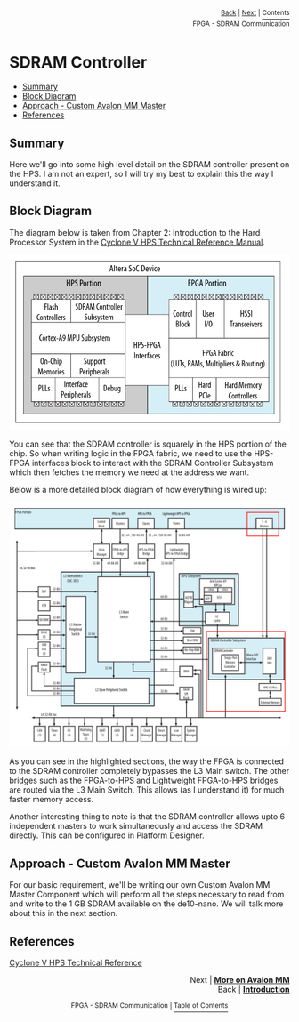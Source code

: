 <p align="right"><sup><a href="FPGA-SDRAM-Communication_-Introduction.md">Back</a> | <a href="FPGA-SDRAM-Communication_-More-about-the-Avalon-Memory-Mapped-Interface.md">Next</a> | </sup><a href="../README.md#fpga---sdram-communication"><sup>Contents</sup></a>
<br/>
<sup>FPGA - SDRAM Communication</sup></p>

# SDRAM Controller

<!-- START doctoc generated TOC please keep comment here to allow auto update -->
<!-- DON'T EDIT THIS SECTION, INSTEAD RE-RUN doctoc TO UPDATE -->

- [Summary](#summary)
- [Block Diagram](#block-diagram)
- [Approach - Custom Avalon MM Master](#approach---custom-avalon-mm-master)
- [References](#references)

<!-- END doctoc generated TOC please keep comment here to allow auto update -->

## Summary

Here we'll go into some high level detail on the SDRAM controller present on the HPS. I am not an expert, so I will try my best to explain this the way I understand it.

## Block Diagram

The diagram below is taken from Chapter 2: Introduction to the Hard Processor System in the [Cyclone V HPS Technical Reference Manual](https://www.intel.com/content/dam/www/programmable/us/en/pdfs/literature/hb/cyclone-v/cv_54001.pdf).

![](images/soc_block_diagram.png)

You can see that the SDRAM controller is squarely in the HPS portion of the chip. So when writing logic in the FPGA fabric, we need to use the HPS-FPGA interfaces block to interact with the SDRAM Controller Subsystem which then fetches the memory we need at the address we want.

Below is a more detailed block diagram of how everything is wired up:

![](images/soc_block_diagram2.png)

As you can see in the highlighted sections, the way the FPGA is connected to the SDRAM controller completely bypasses the L3 Main switch. The other bridges such as the FPGA-to-HPS and Lightweight FPGA-to-HPS bridges are routed via the L3 Main Switch. This allows (as I understand it) for much faster memory access.

Another interesting thing to note is that the SDRAM controller allows upto 6 independent masters to work simultaneously and access the SDRAM directly. This can be configured in Platform Designer.

## Approach - Custom Avalon MM Master

For our basic requirement, we'll be writing our own Custom Avalon MM Master Component which will perform all the steps necessary to read from and write to the 1 GB SDRAM available on the de10-nano. We will talk more about this in the next section.

## References

[Cyclone V HPS Technical Reference](https://www.intel.com/content/dam/www/programmable/us/en/pdfs/literature/hb/cyclone-v/cv_54001.pdf)

<p align="right">Next | <b><a href="FPGA-SDRAM-Communication_-More-about-the-Avalon-Memory-Mapped-Interface.md">More on Avalon MM</a></b>
<br/>
Back | <b><a href="FPGA-SDRAM-Communication_-Introduction.md">Introduction</a></p>
</b><p align="center"><sup>FPGA - SDRAM Communication | </sup><a href="../README.md#fpga---sdram-communication"><sup>Table of Contents</sup></a></p>
